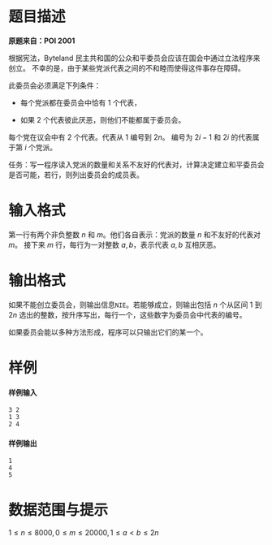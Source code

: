 
# 题目描述

**原题来自：POI 2001**

根据宪法，Byteland 民主共和国的公众和平委员会应该在国会中通过立法程序来创立。 不幸的是，由于某些党派代表之间的不和睦而使得这件事存在障碍。

此委员会必须满足下列条件：

- 每个党派都在委员会中恰有 $1$ 个代表，

- 如果 $2$ 个代表彼此厌恶，则他们不能都属于委员会。

每个党在议会中有 $2$ 个代表。代表从 $1$ 编号到 $2n$。 编号为 $2i-1$ 和 $2i$ 的代表属于第 $i$ 个党派。

任务：写一程序读入党派的数量和关系不友好的代表对，计算决定建立和平委员会是否可能，若行，则列出委员会的成员表。 

# 输入格式

第一行有两个非负整数 $n$ 和 $m$。他们各自表示：党派的数量 $n$ 和不友好的代表对 $m$。
接下来 $m$ 行，每行为一对整数 $a,b$，表示代表 $a,b$ 互相厌恶。


# 输出格式

如果不能创立委员会，则输出信息`NIE`。若能够成立，则输出包括 $n$ 个从区间 $1$ 到 $2n$ 选出的整数，按升序写出，每行一个，这些数字为委员会中代表的编号。

如果委员会能以多种方法形成，程序可以只输出它们的某一个。

# 样例

#### 样例输入
```plain
3 2
1 3
2 4
```

#### 样例输出
```plain
1
4
5
```

# 数据范围与提示

$1 \le n \le 8000,0 \le m \le 20000,1 \le a < b \le 2n$

